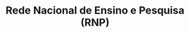 ---
title: Rede Nacional de Ensino e Pesquisa (RNP)
member_url: http://www.rnp.br
geographies: ["Brazil"]
based: ["Brazil"]
ig: [""] 
services: 
tags: [""]
categories: ["Technology providers "]
summary: "Rede Nacional de Ensino e Pesquisa is a non-profit organization which operates and develops the national advanced networking infrastructure, known as the Ipê network, for cooperation and communication in education, research, health and culture. RNP is also operating the deployment of the LCP DRM for the Brazilian PNLD program, which will soon provide ebooks to millions of students in Brazil."
press:
active: true
layout: members
showReadTime: false
showDate: false
permalink: ""
date: 
featureImage: "https://www.rnp.br/sites/site-publico/themes/sitepublico/logo.png"
--- 